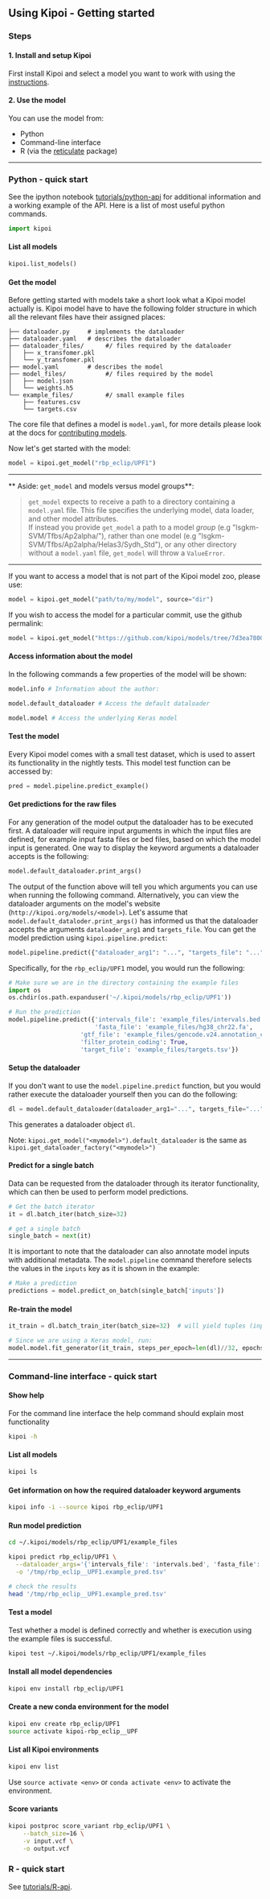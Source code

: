 ## Using Kipoi - Getting started

### Steps

#### 1. Install and setup Kipoi

First install Kipoi and select a model you want to work with using the [instructions](http://kipoi.org/docs/).

#### 2. Use the model

You can use the model from:

- Python
- Command-line interface
- R (via the [reticulate](https://github.com/rstudio/reticulate) package)

-----------------------------------------

### Python - quick start

See the ipython notebook [tutorials/python-api](../../tutorials/python-api/) for additional information and a working example of the API. Here is a list of most useful python commands.

```python
import kipoi
```

#### List all models

```python
kipoi.list_models()
```

#### Get the model
Before getting started with models take a short look what a Kipoi model actually is. Kipoi model have to have the following folder structure in which all the relevant files have their assigned places:
```
├── dataloader.py     # implements the dataloader
├── dataloader.yaml   # describes the dataloader
├── dataloader_files/      #/ files required by the dataloader
│   ├── x_transfomer.pkl
│   └── y_transfomer.pkl
├── model.yaml        # describes the model
├── model_files/           #/ files required by the model
│   ├── model.json
│   └── weights.h5
└── example_files/         #/ small example files
    ├── features.csv
    └── targets.csv
```
The core file that defines a model is `model.yaml`, for more details please look at the docs for [contributing models](../contributing/01_Getting_started/).

Now let's get started with the model:

```python
model = kipoi.get_model("rbp_eclip/UPF1")
```
---
** Aside: `get_model` and models versus model groups**: 

>`get_model` expects to receive a path to a directory containing a `model.yaml` file.  This file specifies the underlying model, data loader, and other model attributes.  
>If instead you provide `get_model` a path to a model *group* (e.g "lsgkm-SVM/Tfbs/Ap2alpha/"), rather than one model (e.g "lsgkm-SVM/Tfbs/Ap2alpha/Helas3/Sydh_Std"), or any other directory without a `model.yaml` file, `get_model` will throw a `ValueError`.

---
If you want to access a model that is not part of the Kipoi model zoo, please use:
 
 ```python
model = kipoi.get_model("path/to/my/model", source="dir")
```

If you wish to access the model for a particular commit, use the github permalink:

```python
model = kipoi.get_model("https://github.com/kipoi/models/tree/7d3ea7800184de414aac16811deba6c8eefef2b6/pwm_HOCOMOCO/human/CTCF", source='github-permalink')
```


#### Access information about the model
In the following commands a few properties of the model will be shown:

```python
model.info # Information about the author:

model.default_dataloader # Access the default dataloader

model.model # Access the underlying Keras model
```

#### Test the model
Every Kipoi model comes with a small test dataset, which is used to assert its functionality in the nightly tests. This model test function can be accessed by:

```python
pred = model.pipeline.predict_example()
```

#### Get predictions for the raw files

For any generation of the model output the dataloader has to be executed first. A dataloader will require input arguments in which the input files are defined, for example input fasta files or bed files, based on which the model input is generated. One way to display the keyword arguments a dataloader accepts is the following:

```python
model.default_dataloader.print_args()
```

The output of the function above will tell you which arguments you can use when running the following command. Alternatively, you can view the dataloader arguments on the model's website (`http://kipoi.org/models/<model>`). Let's assume that `model.default_dataloder.print_args()` has informed us that the dataloader accepts the arguments `dataloader_arg1` and `targets_file`. You can get the model prediction using `kipoi.pipeline.predict`:


```python
model.pipeline.predict({"dataloader_arg1": "...", "targets_file": "..."})
```

Specifically, for the `rbp_eclip/UPF1` model, you would run the following:

```python
# Make sure we are in the directory containing the example files
import os
os.chdir(os.path.expanduser('~/.kipoi/models/rbp_eclip/UPF1'))

# Run the prediction
model.pipeline.predict({'intervals_file': 'example_files/intervals.bed', 
                        'fasta_file': 'example_files/hg38_chr22.fa', 
	                'gtf_file': 'example_files/gencode.v24.annotation_chr22.gtf', 
	                'filter_protein_coding': True, 
	                'target_file': 'example_files/targets.tsv'})
```

#### Setup the dataloader
If you don't want to use the `model.pipeline.predict` function, but you would rather execute the dataloader yourself then you can do the following:

```python
dl = model.default_dataloader(dataloader_arg1="...", targets_file="...")
```

This generates a dataloader object `dl`.

Note: `kipoi.get_model("<mymodel>").default_dataloader` is the same as `kipoi.get_dataloader_factory("<mymodel>")`

#### Predict for a single batch
Data can be requested from the dataloader through its iterator functionality, which can then be used to perform model predictions. 


```python
# Get the batch iterator
it = dl.batch_iter(batch_size=32)

# get a single batch
single_batch = next(it)

```

It is important to note that the dataloader can also annotate model inputs with additional metadata. The `model.pipeline` command therefore selects the values in the `inputs` key as it is shown in the example:

```python
# Make a prediction
predictions = model.predict_on_batch(single_batch['inputs'])
```


#### Re-train the model

```python
it_train = dl.batch_train_iter(batch_size=32)  # will yield tuples (inputs, targets) indefinitely

# Since we are using a Keras model, run:
model.model.fit_generator(it_train, steps_per_epoch=len(dl)//32, epochs=10)
```

-----------------------------------------

### Command-line interface - quick start

#### Show help

For the command line interface the help command should explain most functionality

```bash
kipoi -h
```

#### List all models

```bash
kipoi ls
```
#### Get information on how the required dataloader keyword arguments
```bash
kipoi info -i --source kipoi rbp_eclip/UPF1
```

#### Run model prediction

```bash
cd ~/.kipoi/models/rbp_eclip/UPF1/example_files

kipoi predict rbp_eclip/UPF1 \
  --dataloader_args='{'intervals_file': 'intervals.bed', 'fasta_file': 'hg38_chr22.fa', 'gtf_file': 'gencode.v24.annotation_chr22.gtf'}' \
  -o '/tmp/rbp_eclip__UPF1.example_pred.tsv'

# check the results
head '/tmp/rbp_eclip__UPF1.example_pred.tsv'
```

#### Test a model

Test whether a model is defined correctly and whether is execution using the example files is successful.

```bash
kipoi test ~/.kipoi/models/rbp_eclip/UPF1/example_files
```

#### Install all model dependencies

```bash
kipoi env install rbp_eclip/UPF1
```

#### Create a new conda environment for the model

```bash
kipoi env create rbp_eclip/UPF1
source activate kipoi-rbp_eclip__UPF
```

#### List all Kipoi environments

```bash
kipoi env list
```

Use `source activate <env>` or `conda activate <env>` to activate the environment.


#### Score variants

```bash
kipoi postproc score_variant rbp_eclip/UPF1 \
	--batch_size=16 \
	-v input.vcf \
	-o output.vcf
```

### R - quick start

See [tutorials/R-api](../../tutorials/R-api/).
